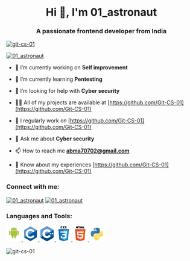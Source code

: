 <h1 align="center">Hi 👋, I'm 01_astronaut</h1>
<h3 align="center">A passionate frontend developer from India</h3>

<p align="left"> <a href="https://github.com/ryo-ma/github-profile-trophy"><img src="https://github-profile-trophy.vercel.app/?username=git-cs-01" alt="git-cs-01" /></a> </p>

<p align="left"> <a href="https://twitter.com/01_astronaut" target="blank"><img src="https://img.shields.io/twitter/follow/01_astronaut?logo=twitter&style=for-the-badge" alt="01_astronaut" /></a> </p>

- 🔭 I’m currently working on **Self improvement**

- 🌱 I’m currently learning **Pentesting**

- 🤝 I’m looking for help with **Cyber security**

- 👨‍💻 All of my projects are available at [https://github.com/Git-CS-01](https://github.com/Git-CS-01)

- 📝 I regularly work on [https://github.com/Git-CS-01](https://github.com/Git-CS-01)

- 💬 Ask me about **Cyber security**

- 📫 How to reach me **abma70702@gmail.com**

- 📄 Know about my experiences [https://github.com/Git-CS-01](https://github.com/Git-CS-01)

<h3 align="left">Connect with me:</h3>
<p align="left">
<a href="https://twitter.com/01_astronaut" target="blank"><img align="center" src="https://raw.githubusercontent.com/rahuldkjain/github-profile-readme-generator/master/src/images/icons/Social/twitter.svg" alt="01_astronaut" height="30" width="40" /></a>
<a href="https://www.youtube.com/c/01_astronaut" target="blank"><img align="center" src="https://raw.githubusercontent.com/rahuldkjain/github-profile-readme-generator/master/src/images/icons/Social/youtube.svg" alt="01_astronaut" height="30" width="40" /></a>
</p>

<h3 align="left">Languages and Tools:</h3>
<p align="left"> <a href="https://developer.android.com" target="_blank" rel="noreferrer"> <img src="https://raw.githubusercontent.com/devicons/devicon/master/icons/android/android-original-wordmark.svg" alt="android" width="40" height="40"/> </a> <a href="https://www.cprogramming.com/" target="_blank" rel="noreferrer"> <img src="https://raw.githubusercontent.com/devicons/devicon/master/icons/c/c-original.svg" alt="c" width="40" height="40"/> </a> <a href="https://www.w3schools.com/cpp/" target="_blank" rel="noreferrer"> <img src="https://raw.githubusercontent.com/devicons/devicon/master/icons/cplusplus/cplusplus-original.svg" alt="cplusplus" width="40" height="40"/> </a> <a href="https://www.w3schools.com/css/" target="_blank" rel="noreferrer"> <img src="https://raw.githubusercontent.com/devicons/devicon/master/icons/css3/css3-original-wordmark.svg" alt="css3" width="40" height="40"/> </a> <a href="https://www.w3.org/html/" target="_blank" rel="noreferrer"> <img src="https://raw.githubusercontent.com/devicons/devicon/master/icons/html5/html5-original-wordmark.svg" alt="html5" width="40" height="40"/> </a> <a href="https://www.python.org" target="_blank" rel="noreferrer"> <img src="https://raw.githubusercontent.com/devicons/devicon/master/icons/python/python-original.svg" alt="python" width="40" height="40"/> </a> </p>

<p><img align="center" src="https://github-readme-stats.vercel.app/api/top-langs?username=git-cs-01&show_icons=true&locale=en&layout=compact" alt="git-cs-01" /></p>
